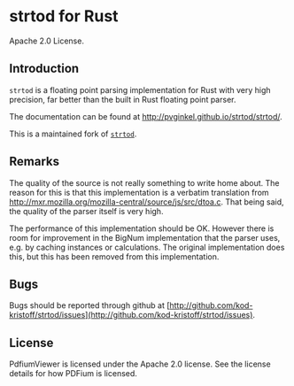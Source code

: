 # strtod for Rust

Apache 2.0 License.

## Introduction

`strtod` is a floating point parsing implementation for Rust with very
high precision, far better than the built in Rust floating point parser.

The documentation can be found at <http://pvginkel.github.io/strtod/strtod/>.

This is a maintained fork of [`strtod`](https://github.com/pvginkel/strtod).

## Remarks

The quality of the source is not really something to write home about.
The reason for this is that this implementation is a verbatim translation
from <http://mxr.mozilla.org/mozilla-central/source/js/src/dtoa.c>.
That being said, the quality of the parser itself is very high.

The performance of this implementation should be OK. However there is room
for improvement in the BigNum implementation that the parser uses, e.g.
by caching instances or calculations. The original implementation does
this, but this has been removed from this implementation.

## Bugs

Bugs should be reported through github at
[http://github.com/kod-kristoff/strtod/issues](http://github.com/kod-kristoff/strtod/issues).

## License

PdfiumViewer is licensed under the Apache 2.0 license. See the license details for how PDFium is licensed.
